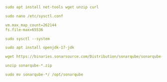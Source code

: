 ```yaml
sudo apt install net-tools wget unzip curl
```
```yaml
sudo nano /etc/sysctl.conf
```
```yaml
vm.max_map_count=262144
fs.file-max=65536
```
```yaml
sudo sysctl --system
```

```yaml
sudo apt install openjdk-17-jdk
```

```yaml
wget https://binaries.sonarsource.com/Distribution/sonarqube/sonarqube-9.9.7.96285.zip
```
```yaml
unzip sonarqube-*.zip
```
```yaml
sudo mv sonarqube-*/ /opt/sonarqube
```
